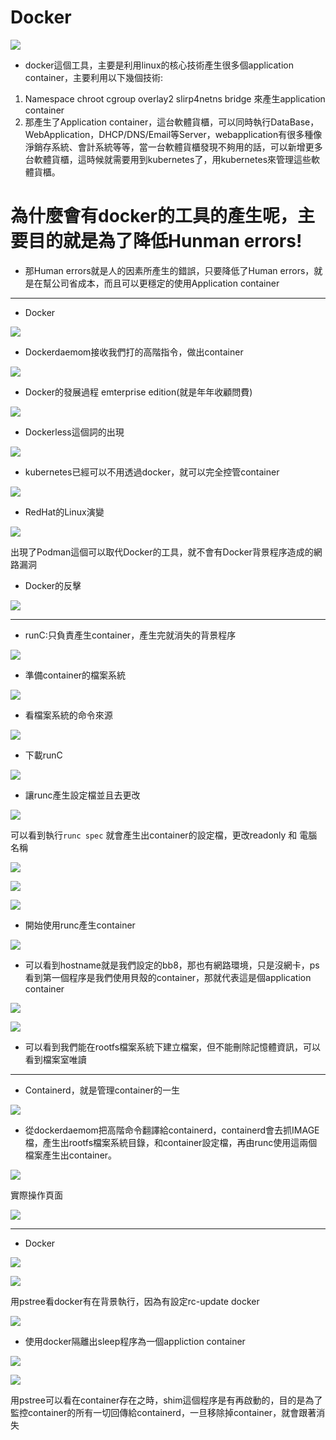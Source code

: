 # Docker

![](https://i.imgur.com/9TZmiYc.jpg)

* docker這個工具，主要是利用linux的核心技術產生很多個application container，主要利用以下幾個技術:
1. Namespace chroot cgroup overlay2 slirp4netns bridge 來產生application container
2. 那產生了Application container，這台軟體貨櫃，可以同時執行DataBase，WebApplication，DHCP/DNS/Email等Server，webapplication有很多種像淨銷存系統、會計系統等等，當一台軟體貨櫃發現不夠用的話，可以新增更多台軟體貨櫃，這時候就需要用到kubernetes了，用kubernetes來管理這些軟體貨櫃。

#  為什麼會有docker的工具的產生呢，主要目的就是為了降低Hunman errors!

* 那Human errors就是人的因素所產生的錯誤，只要降低了Human errors，就是在幫公司省成本，而且可以更穩定的使用Application container

---

* Docker

![](https://i.imgur.com/mMuIdmX.png)

* Dockerdaemom接收我們打的高階指令，做出container

![](https://i.imgur.com/5s4dRgZ.png)

* Docker的發展過程 emterprise edition(就是年年收顧問費)

![](https://i.imgur.com/WzkT6Bq.png)

* Dockerless這個詞的出現

![](https://i.imgur.com/sedpZjU.png)

* kubernetes已經可以不用透過docker，就可以完全控管container

![](https://i.imgur.com/LFKnsAZ.png)

* RedHat的Linux演變

![](https://i.imgur.com/JTjfDAS.png)

出現了Podman這個可以取代Docker的工具，就不會有Docker背景程序造成的網路漏洞

* Docker的反擊

![](https://i.imgur.com/WCuXZGd.png)

---

* runC:只負責產生container，產生完就消失的背景程序

![](https://i.imgur.com/x8Co9Wq.png)

* 準備container的檔案系統

![](https://i.imgur.com/ZuA5v4x.png)

* 看檔案系統的命令來源

![](https://i.imgur.com/wD6Dh9g.png)

* 下載runC

![](https://i.imgur.com/SG2aKwv.png)

* 讓runc產生設定檔並且去更改

![](https://i.imgur.com/u4Z7AIj.png)

可以看到執行`runc spec` 就會產生出container的設定檔，更改readonly 和 電腦名稱 

![](https://i.imgur.com/ggw1Ubb.png)

![](https://i.imgur.com/f8CWRTJ.png)

![](https://i.imgur.com/0rvbtIy.png)

* 開始使用runc產生container

![](https://i.imgur.com/necliS3.png)

* 可以看到hostname就是我們設定的bb8，那也有網路環境，只是沒網卡，ps看到第一個程序是我們使用貝殼的container，那就代表這是個application container

![](https://i.imgur.com/5iGWide.png)

![](https://i.imgur.com/CIf0KjN.png)

* 可以看到我們能在rootfs檔案系統下建立檔案，但不能刪除記憶體資訊，可以看到檔案室唯讀

---

* Containerd，就是管理container的一生

![](https://i.imgur.com/vKnhso9.png)

* 從dockerdaemom把高階命令翻譯給containerd，containerd會去抓IMAGE檔，產生出rootfs檔案系統目錄，和container設定檔，再由runc使用這兩個檔案產生出container。

![](https://i.imgur.com/rGsucT2.png)

實際操作頁面

![](https://i.imgur.com/4q3uhMn.png)

---

* Docker

![](https://i.imgur.com/N3kjfX0.png)

![](https://i.imgur.com/XCozIbu.png)

用pstree看docker有在背景執行，因為有設定rc-update docker

![](https://i.imgur.com/qB32BrH.png)

* 使用docker隔離出sleep程序為一個appliction container

![](https://i.imgur.com/gwQoBM1.png)

![](https://i.imgur.com/BMabBko.png)

用pstree可以看在container存在之時，shim這個程序是有再啟動的，目的是為了監控container的所有一切回傳給containerd，一旦移除掉container，就會跟著消失
